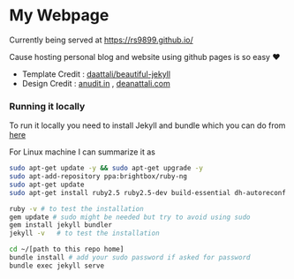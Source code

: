# My Webpage 
Currently being served at https://rs9899.github.io/

Cause hosting personal blog and website using github pages is so easy ❤️

- Template Credit : [daattali/beautiful-jekyll](https://github.com/daattali/beautiful-jekyll)
- Design Credit   : [anudit.in](https://github.com/anuditverma/anuditverma.github.io) , [deanattali.com](http://deanattali.com/)



### Running it locally

To run it locally you need to install Jekyll and bundle which you can do from [here](https://jekyllrb.com/docs/installation/)

For Linux machine I can summarize it as

```bash
sudo apt-get update -y && sudo apt-get upgrade -y
sudo apt-add-repository ppa:brightbox/ruby-ng
sudo apt-get update
sudo apt-get install ruby2.5 ruby2.5-dev build-essential dh-autoreconf

ruby -v # to test the installation
gem update # sudo might be needed but try to avoid using sudo
gem install jekyll bundler
jekyll -v   # to test the installation
```



```bash
cd ~/[path to this repo home]
bundle install # add your sudo password if asked for password
bundle exec jekyll serve
```
